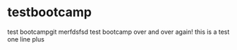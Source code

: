 # testbootcamp
test bootcampgit merfdsfsd
test bootcamp  over and over again!
this is a test
one line plus